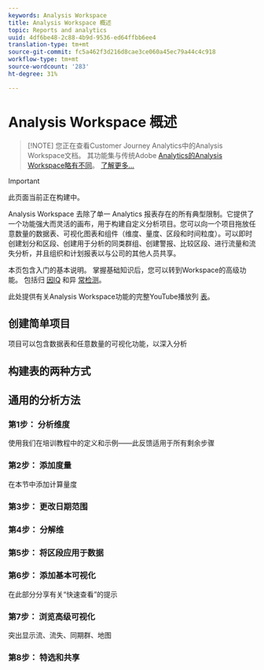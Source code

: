```yaml
---
keywords: Analysis Workspace
title: Analysis Workspace 概述
topic: Reports and analytics
uuid: 4df6be48-2c88-4b9d-9536-ed64ffbb6ee4
translation-type: tm+mt
source-git-commit: fc5a462f3d216d8cae3ce060a45ec79a44c4c918
workflow-type: tm+mt
source-wordcount: '283'
ht-degree: 31%

---
```



# Analysis Workspace 概述

>[!NOTE] 您正在查看Customer Journey Analytics中的Analysis Workspace文档。 其功能集与传统Adobe [Analytics的Analysis Workspace略有不同](https://docs.adobe.com/content/help/zh-Hans/analytics/analyze/analysis-workspace/home.html)。 [了解更多...](/help/getting-started/cja-aa.md)

>[!IMPORTANT]
>
>此页面当前正在构建中。

Analysis Workspace 去除了单一 Analytics 报表存在的所有典型限制。它提供了一个功能强大而灵活的画布，用于构建自定义分析项目。您可以向一个项目拖放任意数量的数据表、可视化图表和组件（维度、量度、区段和时间粒度）。可以即时创建划分和区段、创建用于分析的同类群组、创建警报、比较区段、进行流量和流失分析，并且组织和计划报表以与公司的其他人员共享。

本页包含入门的基本说明。 掌握基础知识后，您可以转到Workspace的高级功能。 包括归 [因IQ](/help/analysis-workspace/attribution/overview.md) 和异 [常检测](/help/analysis-workspace/virtual-analyst/c-anomaly-detection/anomaly-detection.md)。

此处提供有关Analysis Workspace功能的完整YouTube播放列 [表](https://www.youtube.com/channel/UC8I6bqCk7gO6YdoMz6W5fvw/playlists?view=50&amp;sort=dd&amp;shelf_id=7)。

## 创建简单项目

项目可以包含数据表和任意数量的可视化功能，以深入分析


## 构建表的两种方式

## 通用的分析方法

### 第1步： 分析维度

使用我们在培训教程中的定义和示例——此反馈适用于所有剩余步骤

### 第2步： 添加度量

在本节中添加计算量度

### 第3步： 更改日期范围

### 第4步： 分解维

### 第5步： 将区段应用于数据

### 第6步： 添加基本可视化

在此部分分享有关“快速查看”的提示

### 第7步： 浏览高级可视化

突出显示流、流失、同期群、地图

### 第8步： 特选和共享

